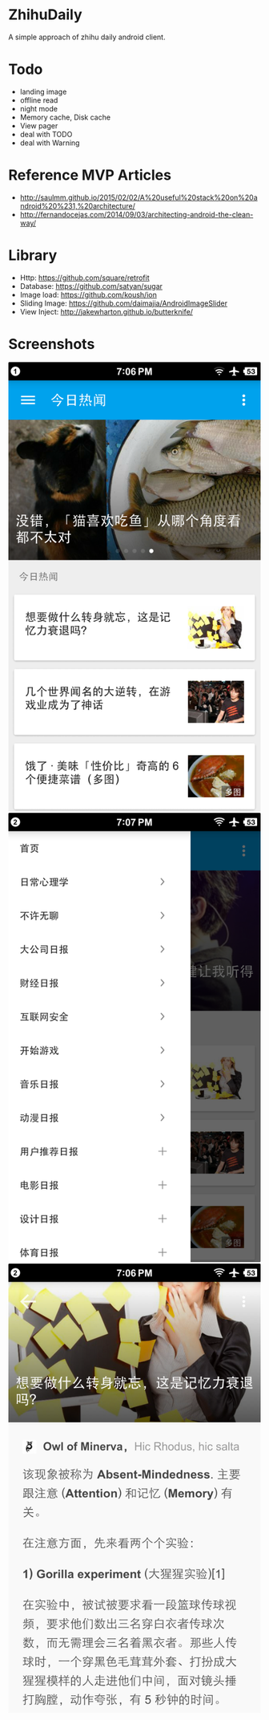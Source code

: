 # ZhihuDaily
A simple approach of zhihu daily android client.

# Todo
- landing image
- offline read
- night mode
- Memory cache, Disk cache
- View pager
- deal with TODO
- deal with Warning

# Reference MVP Articles
- http://saulmm.github.io/2015/02/02/A%20useful%20stack%20on%20android%20%231,%20architecture/
- http://fernandocejas.com/2014/09/03/architecting-android-the-clean-way/

# Library
- Http: https://github.com/square/retrofit
- Database: https://github.com/satyan/sugar
- Image load: https://github.com/koush/ion
- Sliding Image: https://github.com/daimajia/AndroidImageSlider
- View Inject: http://jakewharton.github.io/butterknife/

# Screenshots
![screenshot1](https://raw.githubusercontent.com/lct8712/ZhihuDaily/screenshot/screenshot/screenshot1.png)
![screenshot2](https://raw.githubusercontent.com/lct8712/ZhihuDaily/screenshot/screenshot/screenshot2.png)
![screenshot3](https://raw.githubusercontent.com/lct8712/ZhihuDaily/screenshot/screenshot/screenshot3.png)

